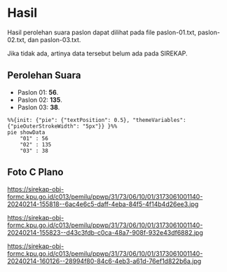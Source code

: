 # Hasil

Hasil perolehan suara paslon dapat dilihat pada file paslon-01.txt, paslon-02.txt, dan paslon-03.txt.

Jika tidak ada, artinya data tersebut belum ada pada SIREKAP.

## Perolehan Suara

 * Paslon 01: **56**.
 * Paslon 02: **135**.
 * Paslon 03: **38**.

```mermaid
%%{init: {"pie": {"textPosition": 0.5}, "themeVariables": {"pieOuterStrokeWidth": "5px"}} }%%
pie showData
    "01" : 56
    "02" : 135
    "03" : 38
```
## Foto C Plano

https://sirekap-obj-formc.kpu.go.id/c013/pemilu/ppwp/31/73/06/10/01/3173061001140-20240214-155818--6ac4e6c5-daff-4eba-84f5-4f14b4d26ee3.jpg

https://sirekap-obj-formc.kpu.go.id/c013/pemilu/ppwp/31/73/06/10/01/3173061001140-20240214-155823--d43c3fdb-c0ca-48a7-908f-932e43df6882.jpg

https://sirekap-obj-formc.kpu.go.id/c013/pemilu/ppwp/31/73/06/10/01/3173061001140-20240214-160126--28994f80-84c6-4eb3-a61d-76ef1d822b6a.jpg
